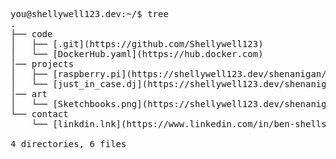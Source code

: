 
<pre>
you@shellywell123.dev:~/$ tree
.
├── code
│   ├── [.git](https://github.com/Shellywell123)
│   └── [DockerHub.yaml](https://hub.docker.com)
│── projects
│   ├── [raspberry.pi](https://shellywell123.dev/shenanigan/pi-craft.html)
│   └── [just_in_case.dj](https://shellywell123.dev/shenanigan/art-attack.html)
│── art
│   └── [Sketchbooks.png](https://shellywell123.dev/shenanigan/art-attack.html)
└── contact
    └── [linkdin.lnk](https://www.linkedin.com/in/ben-shellswell/)

4 directories, 6 files
</pre>